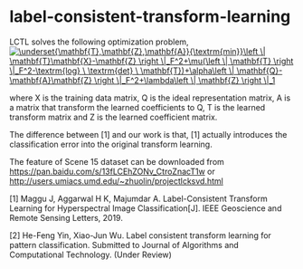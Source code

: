 # label-consistent-transform-learning
LCTL solves the following optimization problem,<br>
<a href="https://www.codecogs.com/eqnedit.php?latex=\underset{\mathbf{T},\mathbf{Z},\mathbf{A}}{\textrm{min}}\left&space;\|&space;\mathbf{T}\mathbf{X}-\mathbf{Z}&space;\right&space;\|_F^2&plus;\mu(\left&space;\|&space;\mathbf{T}&space;\right&space;\|_F^2-\textrm{log}&space;\&space;\textrm{det}&space;\&space;\mathbf{T})&plus;\alpha\left&space;\|&space;\mathbf{Q}-\mathbf{A}\mathbf{Z}&space;\right&space;\|_F^2&plus;\lambda\left&space;\|&space;\mathbf{Z}&space;\right&space;\|_1" target="_blank"><img src="https://latex.codecogs.com/gif.latex?\underset{\mathbf{T},\mathbf{Z},\mathbf{A}}{\textrm{min}}\left&space;\|&space;\mathbf{T}\mathbf{X}-\mathbf{Z}&space;\right&space;\|_F^2&plus;\mu(\left&space;\|&space;\mathbf{T}&space;\right&space;\|_F^2-\textrm{log}&space;\&space;\textrm{det}&space;\&space;\mathbf{T})&plus;\alpha\left&space;\|&space;\mathbf{Q}-\mathbf{A}\mathbf{Z}&space;\right&space;\|_F^2&plus;\lambda\left&space;\|&space;\mathbf{Z}&space;\right&space;\|_1" title="\underset{\mathbf{T},\mathbf{Z},\mathbf{A}}{\textrm{min}}\left \| \mathbf{T}\mathbf{X}-\mathbf{Z} \right \|_F^2+\mu(\left \| \mathbf{T} \right \|_F^2-\textrm{log} \ \textrm{det} \ \mathbf{T})+\alpha\left \| \mathbf{Q}-\mathbf{A}\mathbf{Z} \right \|_F^2+\lambda\left \| \mathbf{Z} \right \|_1" /></a>

where X is the training data matrix, Q is the ideal representation matrix, A is a matrix that transform the learned coefficients to Q, T is the learned transform matrix and Z is the learned coefficient matrix.

The difference between [1] and our work is that, [1] actually introduces the classification error into the original transform learning.

The feature of Scene 15 dataset can be downloaded from https://pan.baidu.com/s/13fLCEhZONv_CtroZnacT1w or http://users.umiacs.umd.edu/~zhuolin/projectlcksvd.html

[1] Maggu J, Aggarwal H K, Majumdar A. Label-Consistent Transform Learning for Hyperspectral Image Classification[J]. IEEE Geoscience and Remote Sensing Letters, 2019.

[2] He-Feng Yin, Xiao-Jun Wu. Label consistent transform learning for pattern classification. Submitted to Journal of Algorithms and Computational Technology. (Under Review)
